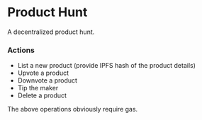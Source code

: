 # Product Hunt

A decentralized product hunt.

### Actions
- List a new product (provide IPFS hash of the product details)
- Upvote a product
- Downvote a product
- Tip the maker
- Delete a product

The above operations obviously require gas.